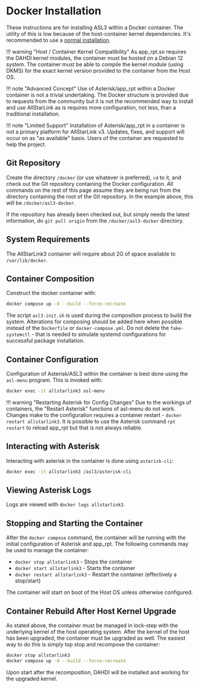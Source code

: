 # Docker Installation
These instructions are for installing ASL3 within a Docker container. The
utility of this is low because of the host-container kernel dependencies.
It's recommended to use a [normal installation](install.md).

!!! warning "Host / Container Kernel Compatibility"
    As app_rpt.so requires the DAHDI kernel modules, the container must be
    hosted on a Debian 12 system. The container must be able to compile the
    kernel module (using DKMS) for the exact kernel version provided to
    the container from the Host OS.

!!! note "Advanced Concept"
    Use of Asterisk/app_rpt within a Docker container is not a trivial
    undertaking. The Docker structure is provided due to requests from the 
    community but it is not the recommended way to install and use
    AllStarLink as is requires more configuration, not less, than
    a traditional installation.

!!! note "Limited Support"
    Installation of Asterisk/app_rpt in a container is not a primary
    platform for AllStarLink v3. Updates, fixes, and support will
    occur on as "as available" basis. Users of the container are 
    requested to help the project.

## Git Repository
Create the directory `/docker` (or use whatever is preferred), `cd` to it,
and check out the Git repository containing the Docker configuration.
All commands on the rest of this page assume they are being run from
the directory containing the root of the Git repository. In the example 
above, this will be `/docker/asl3-docker`.

If the repository has already been checked out, but simply needs the latest
information, do `git pull origin` from the `/docker/asl3-docker` directory.

## System Requirements
The AllStarLink3 container will require about 2G of space available
to `/var/lib/docker`.

## Container Composition
Construct the docker container with:

```bash
docker compose up -d --build --force-recreate
```

The script `asl3-init.sh` is used during the composition process to build the
system. Alterations for composing should be added here when possible
instead of the `Dockerfile` or `docker-compose.yml`. Do not delete
the `fake-systemctl` - that is needed to simulate systemd configurations for
successful package installation.

## Container Configuration
Configuration of Asterisk/ASL3 within the container is best done using
the `asl-menu` program. This is invoked with:

```bash
docker exec -it allstarlink3 asl-menu
```

!!! warning "Restarting Asterisk for Config Changes"
    Due to the workings of containers, the "Restart Asterisk" functions
    of asl-menu do not work. Changes make to the configuration
    requires a container restart - `docker restart allstarlink3`.
    It is possible to use the Asterisk command `rpt restart` to reload
    app_rpt but that is not always reliable.

## Interacting with Asterisk
Interacting with asterisk in the container is done using `asterisk-cli`:

```bash
docker exec -it allstarlink3 /asl3/asterisk-cli
```

## Viewing Asterisk Logs
Logs are viewed with `docker logs allstarlink3`.

## Stopping and Starting the Container
After the `docker compose` command, the container will be running
with the initial configuration of Asterisk and app_rpt. The following
commands may be used to manage the container:

* `docker stop allstarlink3` - Stops the container
* `docker start allstarlink3` - Starts the container
* `docker restart allstarlink3` - Restart the container (effectively a stop/start)

The container will start on boot of the Host OS unless otherwise configured.

## Container Rebuild After Host Kernel Upgrade
As stated above, the container must be managed in lock-step with the underlying
kernel of the host operating system. After the kernel of the host has been
upgraded, the container must be upgraded as well. The easiest way to do this
is simply top stop and recompose the container:

```bash
docker stop allstarlink3
docker compose up -d --build --force-recreate
```

Upon start after the recomposition, DAHDI will be installed and working
for the upgraded kernel.